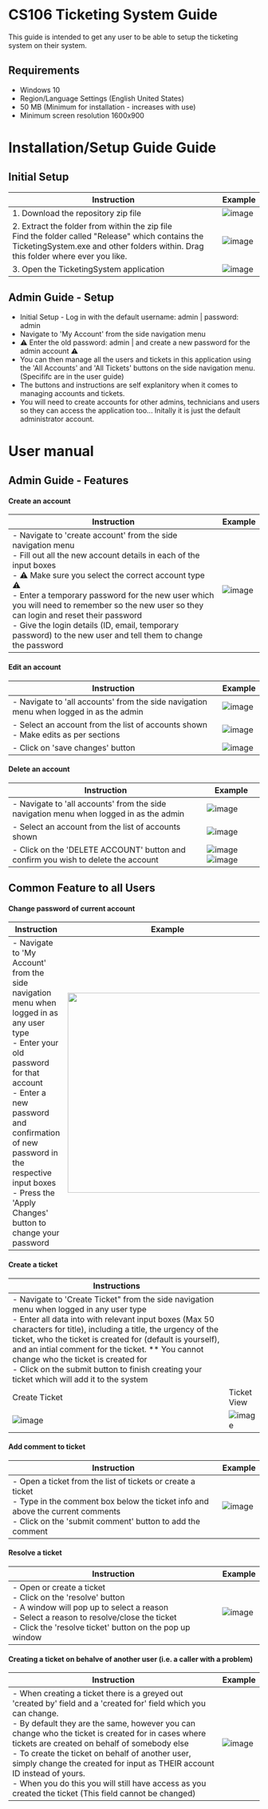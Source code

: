# CS106 Ticketing System Guide

This guide is intended to get any user to be able to setup the ticketing system on their system.

## Requirements
- Windows 10
- Region/Language Settings (English United States)
- 50 MB (Minimum for installation - increases with use)
- Minimum screen resolution 1600x900

# Installation/Setup Guide Guide

## Initial Setup
| Instruction     | Example |
| ---      | ---       |
| 1. Download the repository zip file | ![image](https://github.com/ilexl/CS106/assets/109491531/f15162f2-e60d-43de-8e05-7bde7dd8f80e) |
| 2. Extract the folder from within the zip file</br>Find the folder called "Release" which contains the TicketingSystem.exe and other folders within. Drag this folder where ever you like.<br />| ![image](https://github.com/ilexl/CS106/assets/109491531/1e77c635-bef1-40d6-ba7a-2dd27899fbe6) |
| 3. Open the TicketingSystem application | ![image](https://github.com/ilexl/CS106/assets/109491531/1c0a1f1b-33c1-4398-932b-aef669866312) |

## Admin Guide - Setup
- Initial Setup - Log in with the default username: admin | password: admin
- Navigate to 'My Account' from the side navigation menu
- :warning: Enter the old password: admin | and create a new password for the admin account :warning:
- You can then manage all the users and tickets in this application using the 'All Accounts' and 'All Tickets' buttons on the side navigation menu. (Specififc are in the user guide)
- The buttons and instructions are self explanitory when it comes to managing accounts and tickets.
- You will need to create accounts for other admins, technicians and users so they can access the application too... Initally it is just the default administrator account.

# User manual 

## Admin Guide - Features
#### Create an account
| Instruction     | Example |
| ---      | ---       |
| - Navigate to 'create account' from the side navigation menu</br>- Fill out all the new account details in each of the input boxes</br>- :warning: Make sure you select the correct account type :warning:</br>- Enter a temporary password for the new user which you will need to remember so the new user so they can login and reset their password</br>- Give the login details (ID, email, temporary password) to the new user and tell them to change the password | ![image](https://github.com/ilexl/CS106/assets/109491531/0a01481d-eaf4-4de1-bb24-7e80a0c62296) |

#### Edit an account
| Instruction     | Example |
| ---      | ---       |
| - Navigate to 'all accounts' from the side navigation menu when logged in as the admin | ![image](https://github.com/ilexl/CS106/assets/109491531/61ddb2dd-744a-4839-a755-6a879eb0f3ea) |
| - Select an account from the list of accounts shown </br>- Make edits as per sections | ![image](https://github.com/ilexl/CS106/assets/109491531/d0c63cf5-1664-4a2f-9ec8-dce601ce03f6) |
| - Click on 'save changes' button | ![image](https://github.com/ilexl/CS106/assets/109491531/d4187a39-363a-4a9b-9300-6311e21b17e3) |

#### Delete an account
| Instruction     | Example |
| ---      | ---       |
| - Navigate to 'all accounts' from the side navigation menu when logged in as the admin | ![image](https://github.com/ilexl/CS106/assets/109491531/61ddb2dd-744a-4839-a755-6a879eb0f3ea) |
| - Select an account from the list of accounts shown </br> | ![image](https://github.com/ilexl/CS106/assets/109491531/d0c63cf5-1664-4a2f-9ec8-dce601ce03f6) |
| - Click on the 'DELETE ACCOUNT' button and confirm you wish to delete the account | ![image](https://github.com/ilexl/CS106/assets/109491531/7ef18f1a-bcd8-415f-8159-ae231dc6b8f8) ![image](https://github.com/ilexl/CS106/assets/109491531/4ea616c6-2f4f-4b77-8175-cfdc5be16d43) |

## Common Feature to all Users
#### Change password of current account
| Instruction     | Example |
| ---      | ---       |
| - Navigate to 'My Account' from the side navigation menu when logged in as any user type</br>- Enter your old password for that account</br>- Enter a new password and confirmation of new password in the respective input boxes</br>- Press the 'Apply Changes' button to change your password | <img src="https://github.com/ilexl/CS106/assets/109491531/ef49019b-a7c3-4868-90ab-7f3fd5282466" height="400" /> |

#### Create a ticket
| Instructions | |
| --- | --- |
| - Navigate to 'Create Ticket" from the side navigation menu when logged in any user type </br>- Enter all data into with relevant input boxes (Max 50 characters for title), including a title, the urgency of the ticket, who the ticket is created for (default is yourself), and an intial comment for the ticket. ** You cannot change who the ticket is created for </br>- Click on the submit button to finish creating your ticket which will add it to the system |   |
| Create Ticket     | Ticket View |
| ![image](https://github.com/ilexl/CS106/assets/109491531/a4b853f9-bdfc-49bf-9a82-a854aaae6f0f)  | ![image](https://github.com/ilexl/CS106/assets/109491531/070cb344-ab04-49d8-8da5-dc3711111969)         |

#### Add comment to ticket
| Instruction     | Example |
| ---      | ---       |
| - Open a ticket from the list of tickets or create a ticket </br> - Type in the comment box below the ticket info and above the current comments</br> - Click on the 'submit comment' button to add the comment | ![image](https://github.com/ilexl/CS106/assets/109491531/c4ff46ed-14e0-4afa-9211-107bac85b23f) |

#### Resolve a ticket
| Instruction     | Example |
| ---      | ---       |
| - Open or create a ticket </br> - Click on the 'resolve' button </br> - A window will pop up to select a reason </br> - Select a reason to resolve/close the ticket </br> - Click the 'resolve ticket' button on the pop up window | ![image](https://github.com/ilexl/CS106/assets/109491531/18348647-f9ca-4b8c-8e7b-4012c2669d40) |

  
#### Creating a ticket on behalve of another user (i.e. a caller with a problem)
| Instruction     | Example |
| ---      | ---       |
| - When creating a ticket there is a greyed out 'created by' field and a 'created for' field which you can change. </br> - By default they are the same, however you can change who the ticket is created for in cases where tickets are created on behalf of somebody else </br> - To create the ticket on behalf of another user, simply change the created for input as THEIR account ID instead of yours. </br> - When you do this you will still have access as you created the ticket (This field cannot be changed) | ![image](https://github.com/ilexl/CS106/assets/109491531/f5947b8c-be68-4619-812f-e429eaed263f) |

